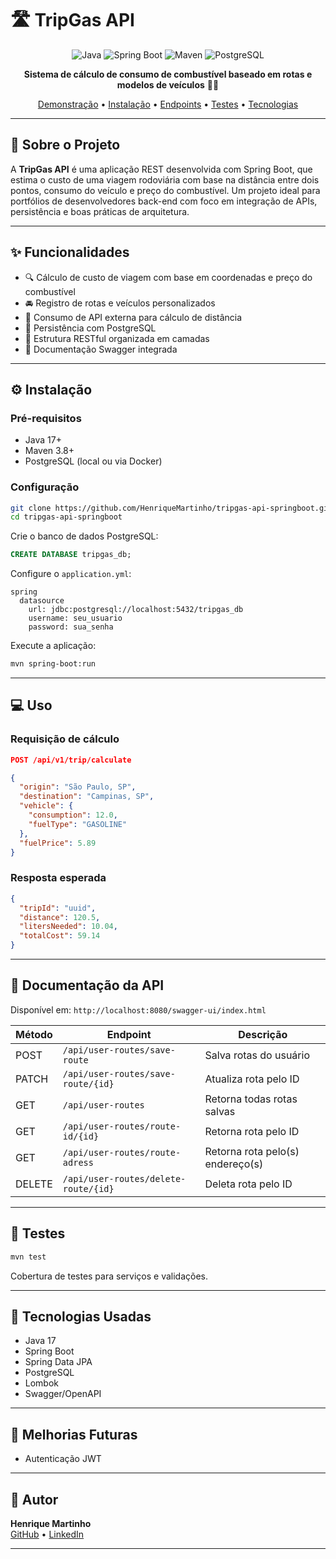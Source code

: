 # 🛣️ TripGas API

<div align="center">

![Java](https://img.shields.io/badge/Java-17-orange?style=for-the-badge&logo=java)
![Spring Boot](https://img.shields.io/badge/Spring%20Boot-3.0+-brightgreen?style=for-the-badge&logo=spring)
![Maven](https://img.shields.io/badge/Maven-3.8+-blue?style=for-the-badge&logo=apache-maven)
![PostgreSQL](https://img.shields.io/badge/PostgreSQL-15-blue?style=for-the-badge&logo=postgresql)

**Sistema de cálculo de consumo de combustível baseado em rotas e modelos de veículos** 🚗⛽

[Demonstração](#-uso) • [Instalação](#-instalação) • [Endpoints](#-documentação-da-api) • [Testes](#-testes) • [Tecnologias](#-tecnologias-usadas)

</div>

---

## 📌 Sobre o Projeto

A **TripGas API** é uma aplicação REST desenvolvida com Spring Boot, que estima o custo de uma viagem rodoviária com base na distância entre dois pontos, consumo do veículo e preço do combustível. Um projeto ideal para portfólios de desenvolvedores back-end com foco em integração de APIs, persistência e boas práticas de arquitetura.

---

## ✨ Funcionalidades

- 🔍 Cálculo de custo de viagem com base em coordenadas e preço do combustível
- 🚘 Registro de rotas e veículos personalizados
- 📍 Consumo de API externa para cálculo de distância
- 💾 Persistência com PostgreSQL
- 🔁 Estrutura RESTful organizada em camadas
- 📄 Documentação Swagger integrada

---

## ⚙️ Instalação

### Pré-requisitos

- Java 17+
- Maven 3.8+
- PostgreSQL (local ou via Docker)

### Configuração

```bash
git clone https://github.com/HenriqueMartinho/tripgas-api-springboot.git
cd tripgas-api-springboot
```

Crie o banco de dados PostgreSQL:

```sql
CREATE DATABASE tripgas_db;
```

Configure o `application.yml`:

```properties
spring
  datasource
    url: jdbc:postgresql://localhost:5432/tripgas_db
    username: seu_usuario
    password: sua_senha
```

Execute a aplicação:

```bash
mvn spring-boot:run
```

---

## 💻 Uso

### Requisição de cálculo

```json
POST /api/v1/trip/calculate

{
  "origin": "São Paulo, SP",
  "destination": "Campinas, SP",
  "vehicle": {
    "consumption": 12.0,
    "fuelType": "GASOLINE"
  },
  "fuelPrice": 5.89
}
```

### Resposta esperada

```json
{
  "tripId": "uuid",
  "distance": 120.5,
  "litersNeeded": 10.04,
  "totalCost": 59.14
}
```

---

## 🔗 Documentação da API

Disponível em: `http://localhost:8080/swagger-ui/index.html` 

| Método | Endpoint                             | Descrição                         |
|--------|--------------------------------------|-----------------------------------|
| POST   | `/api/user-routes/save-route`        | Salva rotas do usuário            |
| PATCH  | `/api/user-routes/save-route/{id}`   | Atualiza rota pelo ID             |
| GET    | `/api/user-routes`                   | Retorna todas rotas salvas        |
| GET    | `/api/user-routes/route-id/{id}`     | Retorna rota pelo ID              |
| GET    | `/api/user-routes/route-adress`      | Retorna rota pelo(s) endereço(s)  |
| DELETE | `/api/user-routes/delete-route/{id}` | Deleta rota pelo ID               |

---

## 🧪 Testes

```bash
mvn test
```

Cobertura de testes para serviços e validações.

---

## 🧰 Tecnologias Usadas

- Java 17
- Spring Boot
- Spring Data JPA
- PostgreSQL
- Lombok
- Swagger/OpenAPI

---

## 📌 Melhorias Futuras

- Autenticação JWT

---

## 👤 Autor

**Henrique Martinho**  
[GitHub](https://github.com/HenriqueMartinho) • [LinkedIn](https://linkedin.com/in/henriquemartinho)

---
